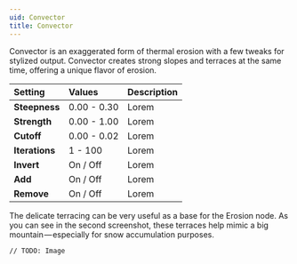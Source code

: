 ```yaml
---
uid: Convector
title: Convector
---
```


Convector is an exaggerated form of thermal erosion with a few tweaks for stylized output. Convector creates strong slopes and terraces at the same time, offering a unique flavor of erosion.


| Setting        | Values      | Description |
| :------------- | :---------- | :---------- |
| **Steepness**  | 0.00 - 0.30 | Lorem       |
| **Strength**   | 0.00 - 1.00 | Lorem       |
| **Cutoff**     | 0.00 - 0.02 | Lorem       |
| **Iterations** | 1 - 100     | Lorem       |
| **Invert**     | On / Off    | Lorem       |
| **Add**        | On / Off    | Lorem       |
| **Remove**     | On / Off    | Lorem       |



The delicate terracing can be very useful as a base for the Erosion node. As you can see in the second screenshot, these terraces help mimic a big mountain — especially for snow accumulation purposes.

`// TODO: Image`
